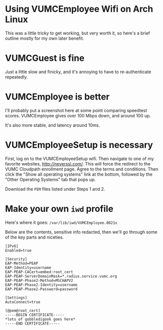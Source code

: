 # Using VUMCEmployee Wifi on Arch Linux

This was a little tricky to get working, 
but very worth it,
so here's a brief outline mostly for my own later benefit.

# VUMCGuest is fine

Just a little slow and finicky,
and it's annoying to have to re-authenticate repeatedly.

# VUMCEmployee is better

I'll probably put a screenshot here at some point comparing
speedtest scores. 
VUMCEmployee gives over 
100 Mbps down, 
and around 100 up.

It's also more stable, and latency around 10ms.

# VUMCEmployeeSetup is necessary

First, log on to the VUMCEmployeeSetup wifi.
Then navigate to one of my favorite websites, <http://neverssl.com/>.
This will force the redirect to the VUMC Cloudpath enrollment page.
Agree to the terms and conditions. 
Then click the "Show all operating systems" link at the bottom,
followed by the "Other Operating Systems" tab that pops up.

Download the `PEM` files listed under Steps 1 and 2.

# Make your own `iwd` profile

Here's where it goes: `/var/lib/iwd/VUMCEmployee.8021x`

Below are the contents, 
sensitive info redacted, 
then we'll go through some of the key parts
and niceties.

```
[IPv6]
Enabled=true

[Security]
EAP-Method=PEAP
EAP-Identity=username
EAP-PEAP-CACert=embed:root_cert
EAP-PEAP-ServerDomainMask=*.radius.service.vumc.org
EAP-PEAP-Phase2-Method=MSCHAPV2
EAP-PEAP-Phase2-Identity=username
EAP-PEAP-Phase2-Password=password

[Settings]
AutoConnect=true

[@pem@root_cert]
-----BEGIN CERTIFICATE-----
*lots of gobbledigook goes here*
-----END CERTIFICATE-----
```
